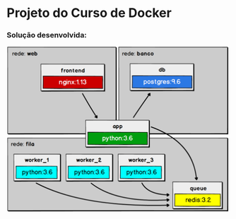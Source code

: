 # Projeto do Curso de Docker

### Solução desenvolvida:

![design-solution](https://raw.githubusercontent.com/lgarciasbr/docker-email-sender/master/design-solution.png)
